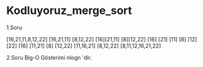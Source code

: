 # Kodluyoruz_merge_sort


1.Soru

[16,21,11,8,12,22]
[16,21,11] [8,12,22]
[16][21,11] [8][12,22]
[16] [21] [11] [8] [12] [22]
[16] [11,21] [8] [12,22]
[11,16,21] [8,12,22]
[8,11,12,16,21,22]

2.Soru
Big-O Gösterimi nlogn 'dir.
